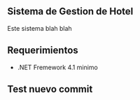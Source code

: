 ## Sistema de Gestion de Hotel

Este sistema blah blah

## Requerimientos

- .NET Fremework 4.1 minimo

## Test nuevo commit
